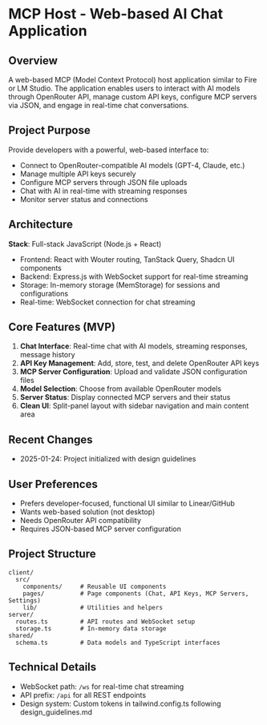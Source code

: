 # MCP Host - Web-based AI Chat Application

## Overview
A web-based MCP (Model Context Protocol) host application similar to Fire or LM Studio. The application enables users to interact with AI models through OpenRouter API, manage custom API keys, configure MCP servers via JSON, and engage in real-time chat conversations.

## Project Purpose
Provide developers with a powerful, web-based interface to:
- Connect to OpenRouter-compatible AI models (GPT-4, Claude, etc.)
- Manage multiple API keys securely
- Configure MCP servers through JSON file uploads
- Chat with AI in real-time with streaming responses
- Monitor server status and connections

## Architecture
**Stack**: Full-stack JavaScript (Node.js + React)
- Frontend: React with Wouter routing, TanStack Query, Shadcn UI components
- Backend: Express.js with WebSocket support for real-time streaming
- Storage: In-memory storage (MemStorage) for sessions and configurations
- Real-time: WebSocket connection for chat streaming

## Core Features (MVP)
1. **Chat Interface**: Real-time chat with AI models, streaming responses, message history
2. **API Key Management**: Add, store, test, and delete OpenRouter API keys
3. **MCP Server Configuration**: Upload and validate JSON configuration files
4. **Model Selection**: Choose from available OpenRouter models
5. **Server Status**: Display connected MCP servers and their status
6. **Clean UI**: Split-panel layout with sidebar navigation and main content area

## Recent Changes
- 2025-01-24: Project initialized with design guidelines

## User Preferences
- Prefers developer-focused, functional UI similar to Linear/GitHub
- Wants web-based solution (not desktop)
- Needs OpenRouter API compatibility
- Requires JSON-based MCP server configuration

## Project Structure
```
client/
  src/
    components/     # Reusable UI components
    pages/          # Page components (Chat, API Keys, MCP Servers, Settings)
    lib/            # Utilities and helpers
server/
  routes.ts         # API routes and WebSocket setup
  storage.ts        # In-memory data storage
shared/
  schema.ts         # Data models and TypeScript interfaces
```

## Technical Details
- WebSocket path: `/ws` for real-time chat streaming
- API prefix: `/api` for all REST endpoints
- Design system: Custom tokens in tailwind.config.ts following design_guidelines.md
